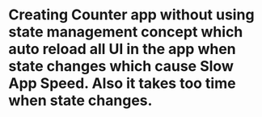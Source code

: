 # Creating Counter app without using state management concept which auto reload all UI in the app when state changes which cause Slow App Speed. Also it takes too time when state changes.
